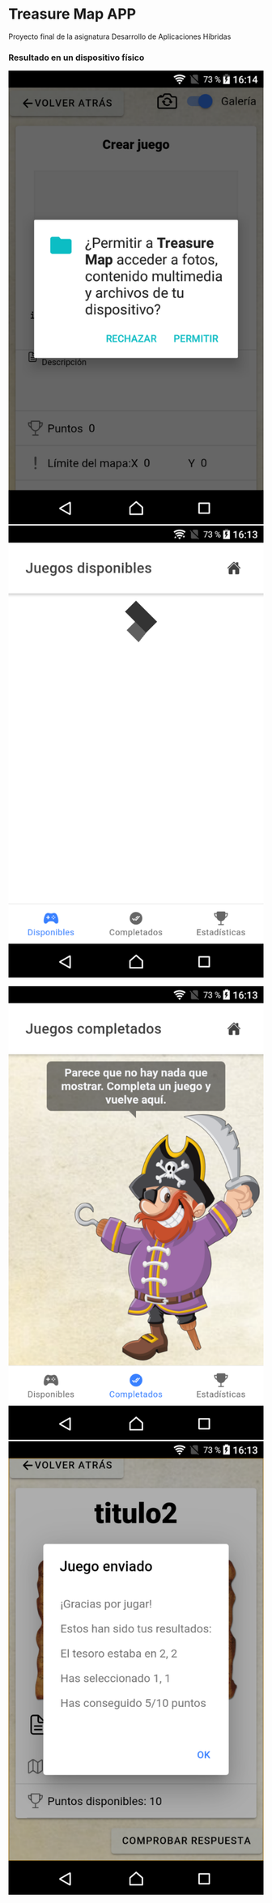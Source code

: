 # Treasure Map APP
Proyecto final de la asignatura Desarrollo de Aplicaciones Híbridas

### Resultado en un dispositivo físico
![img1](./images/image1.png?raw=true) ![img2](./images/image2.png?raw=true)

![img3](./images/image3.png?raw=true) ![img4](./images/image4.png?raw=true)